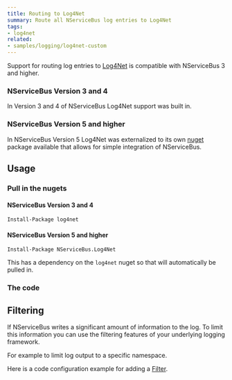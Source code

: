 ```yaml
---
title: Routing to Log4Net
summary: Route all NServiceBus log entries to Log4Net
tags: 
- log4net
related:
- samples/logging/log4net-custom
---
```


Support for routing log entries to [Log4Net](http://logging.apache.org/log4net/) is compatible with NServiceBus 3 and higher.


### NServiceBus Version 3 and 4 

In Version 3 and 4 of NServiceBus Log4Net support was built in.


### NServiceBus Version 5 and higher 

In NServiceBus Version 5 Log4Net was externalized to its own [nuget](https://www.nuget.org/packages/NServiceBus.Log4Net/) package available that allows for simple integration of NServiceBus.


## Usage


### Pull in the nugets


#### NServiceBus Version 3 and 4 

    Install-Package log4net


#### NServiceBus Version 5 and higher 

    Install-Package NServiceBus.Log4Net

This has a dependency on the `log4net` nuget so that will automatically be pulled in.


### The code 

<!-- import Log4netInCode -->


## Filtering 

If NServiceBus writes a significant amount of information to the log. To limit this information you can use the filtering features of your underlying logging framework. 

For example to limit log output to a specific namespace.

Here is a code configuration example for adding a [Filter](http://logging.apache.org/log4net/release/manual/configuration.html#filters).

<!-- import Log4netFiltering -->